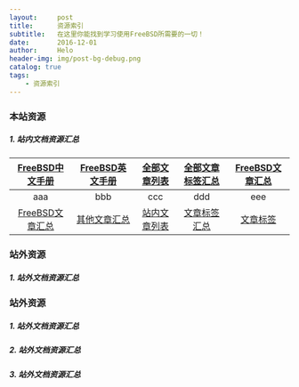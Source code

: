 ```yaml
---
layout:     post
title:      资源索引
subtitle:   在这里你能找到学习使用FreeBSD所需要的一切！
date:       2016-12-01
author:     Helo
header-img: img/post-bg-debug.png
catalog: true
tags:
    - 资源索引
---
```


### 本站资源
##### 1. 站内文档资源汇总

[FreeBSD中文手册](https://chinafreebsd.org/tags/) | [FreeBSD英文手册](https://chinafreebsd.org/tags/) | [全部文章列表](https://chinafreebsd.org/tags/) | [全部文章标签汇总](https://chinafreebsd.org/tags/) | [FreeBSD文章汇总](https://chinafreebsd.org/tags/)  
:-: | :-: | :-: | :-: | :-:
aaa | bbb | ccc | ddd | eee| 
[FreeBSD文章汇总](https://chinafreebsd.org/tags/) | [其他文章汇总](https://chinafreebsd.org/tags/) | [站内文章列表](https://chinafreebsd.org/tags/) | [文章标签汇总](https://chinafreebsd.org/tags/) | [文章标签](https://chinafreebsd.org/tags/)|

### 站外资源
##### 1. 站外文档资源汇总


### 站外资源
##### 1. 站外文档资源汇总
##### 2. 站外文档资源汇总
##### 3. 站外文档资源汇总
